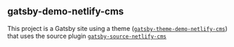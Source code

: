 ## gatsby-demo-netlify-cms

This project is a Gatsby site using a theme ([`gatsby-theme-demo-netlify-cms`][theme]) that uses the source plugin [`gatsby-source-netlify-cms`][source-plugin]

[theme]: https://github.com/talves/gatsby-theme-demo-netlify-cms
[source-plugin]: https://github.com/talves/gatsby-theme-netlify-cms
